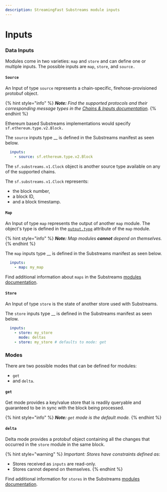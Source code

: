 ```yaml
---
description: StreamingFast Substreams module inputs
---
```


# Inputs

### Data Inputs

Modules come in two varieties: `map` and `store` and can define one or multiple inputs. The possible inputs are `map`, `store`, and `source.`

#### `Source`

An Input of type `source` represents a chain-specific, firehose-provisioned protobuf object.

{% hint style="info" %}
_**Note:** Find the supported protocols and their corresponding message types in the_ [_Chains & Inputs documentation_](../../reference-and-specs/chains-and-endpoints.md)_._
{% endhint %}

Ethereum based Substreams implementations would specify `sf.ethereum.type.v2.Block.`&#x20;

The `source` inputs type __ is defined in the Substreams manifest as seen below.

```yaml
  inputs:
    - source: sf.ethereum.type.v2.Block
```

The `sf.substreams.v1.Clock` object is another source type available on any of the supported chains.

The `sf.substreams.v1.Clock` represents:

* the block number,&#x20;
* a block ID,&#x20;
* and a block timestamp.

#### `Map`

An Input of type `map` represents the output of another `map` module. The object's type is defined in the [`output.type`](../../reference-and-specs/manifests.md#modules-.output) attribute of the `map` module.&#x20;

{% hint style="info" %}
_**Note:** Map modules **cannot** depend on themselves._
{% endhint %}

The `map` inputs type __ is defined in the Substreams manifest as seen below.

```yaml
  inputs:
    - map: my_map
```

Find additional information about `maps` in the Substreams [modules documentation](../../concepts/modules.md#the-map-module-type).

#### `Store`

An Input of type `store` is the state of another store used with Substreams.

The `store` inputs type __ is defined in the Substreams manifest as seen below.

```yaml
  inputs:
    - store: my_store
      mode: deltas
    - store: my_store # defaults to mode: get
```

### Modes

There are two possible modes that can be defined for modules:

* `get`
* and `delta`.

#### `get`

Get mode provides a key/value store that is readily queryable and guaranteed to be in sync with the block being processed.&#x20;

{% hint style="info" %}
_**Note:** `get` mode is the default mode._
{% endhint %}

#### `delta`

Delta mode provides a protobuf object containing all the changes that occurred in the `store` module in the same block.

{% hint style="warning" %}
_Important: Stores have constraints defined as_:

* Stores received as `inputs` are read-only.
* Stores cannot depend on themselves.
{% endhint %}

Find additional information for `stores` in the Substreams [modules documentation](../../concepts/modules.md#the-store-module-type).
